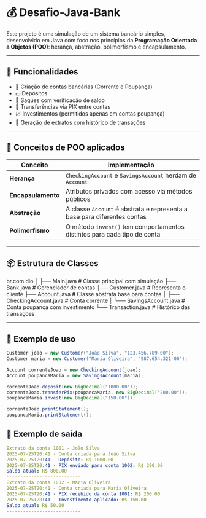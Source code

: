 # 💰 Desafio-Java-Bank

Este projeto é uma simulação de um sistema bancário simples, desenvolvido em Java com foco nos princípios da **Programação Orientada a Objetos (POO)**: herança, abstração, polimorfismo e encapsulamento.

---

## 🚀 Funcionalidades

- 📂 Criação de contas bancárias (Corrente e Poupança)
- 💵 Depósitos
- 🏧 Saques com verificação de saldo
- 🔁 Transferências via PIX entre contas
- 📈 Investimentos (permitidos apenas em contas poupança)
- 🧾 Geração de extratos com histórico de transações

---

## 🧠 Conceitos de POO aplicados

| Conceito        | Implementação                                                                 |
|-----------------|--------------------------------------------------------------------------------|
| **Herança**     | `CheckingAccount` e `SavingsAccount` herdam de `Account`                      |
| **Encapsulamento** | Atributos privados com acesso via métodos públicos                          |
| **Abstração**   | A classe `Account` é abstrata e representa a base para diferentes contas      |
| **Polimorfismo**| O método `invest()` tem comportamentos distintos para cada tipo de conta      |

---

## 📦 Estrutura de Classes

br.com.dio
│
├── Main.java # Classe principal com simulação
├── Bank.java # Gerenciador de contas
├── Customer.java # Representa o cliente
├── Account.java # Classe abstrata base para contas
│ ├── CheckingAccount.java # Conta corrente
│ └── SavingsAccount.java # Conta poupança com investimento
└── Transaction.java # Histórico das transações


---

## 🧪 Exemplo de uso

```java
Customer joao = new Customer("João Silva", "123.456.789-00");
Customer maria = new Customer("Maria Oliveira", "987.654.321-00");

Account correnteJoao = new CheckingAccount(joao);
Account poupancaMaria = new SavingsAccount(maria);

correnteJoao.deposit(new BigDecimal("1000.00"));
correnteJoao.transferPix(poupancaMaria, new BigDecimal("200.00"));
poupancaMaria.invest(new BigDecimal("150.00"));

correnteJoao.printStatement();
poupancaMaria.printStatement();
```

## 📄 Exemplo de saída
```yaml
Extrato da conta 1001 - João Silva
2025-07-25T20:41 - Conta criada para João Silva
2025-07-25T20:41 - Depósito: R$ 1000.00
2025-07-25T20:41 - PIX enviado para conta 1002: R$ 200.00
Saldo atual: R$ 800.00
---------------------------
Extrato da conta 1002 - Maria Oliveira
2025-07-25T20:41 - Conta criada para Maria Oliveira
2025-07-25T20:41 - PIX recebido da conta 1001: R$ 200.00
2025-07-25T20:41 - Investimento aplicado: R$ 150.00
Saldo atual: R$ 50.00
---------------------------
```

